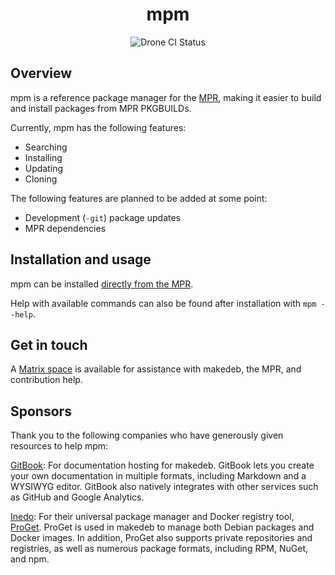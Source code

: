 <h1 align="center">mpm</h1>
<div align="center">
<img alt="Drone CI Status" src="https://img.shields.io/drone/build/hwittenborn/mpm/main?label=build&server=https%3A%2F%2Fdrone.hunterwittenborn.com">
</div>

## Overview ##
mpm is a reference package manager for the [MPR](https://dur.hunterwittenborn.com/), making it easier to build and install packages from MPR PKGBUILDs.

Currently, mpm has the following features:

- Searching
- Installing
- Updating
- Cloning

The following features are planned to be added at some point:

- Development (`-git`) package updates
- MPR dependencies

## Installation and usage
mpm can be installed [directly from the MPR](https://dur.hunterwittenborn.com/packages/mpm).

Help with available commands can also be found after installation with `mpm --help`.

## Get in touch ##
A [Matrix space](https://matrix.to/#/!KOdBeHhHDQPQNLgioI:hunterwittenborn.com?via=hunterwittenborn.com&via=matrix.org&via=nerv.com.au) is available for assistance with makedeb, the MPR, and contribution help.

## Sponsors
Thank you to the following companies who have generously given resources to help mpm:

[GitBook](https://www.gitbook.com/): For documentation hosting for makedeb. GitBook lets you create your own documentation in multiple formats, including Markdown and a WYSIWYG editor. GitBook also natively integrates with other services such as GitHub and Google Analytics.

[Inedo](https://inedo.com/): For their universal package manager and Docker registry tool, [ProGet](https://inedo.com/proget). ProGet is used in makedeb to manage both Debian packages and Docker images. In addition, ProGet also supports private repositories and registries, as well as numerous package formats, including RPM, NuGet, and npm.
